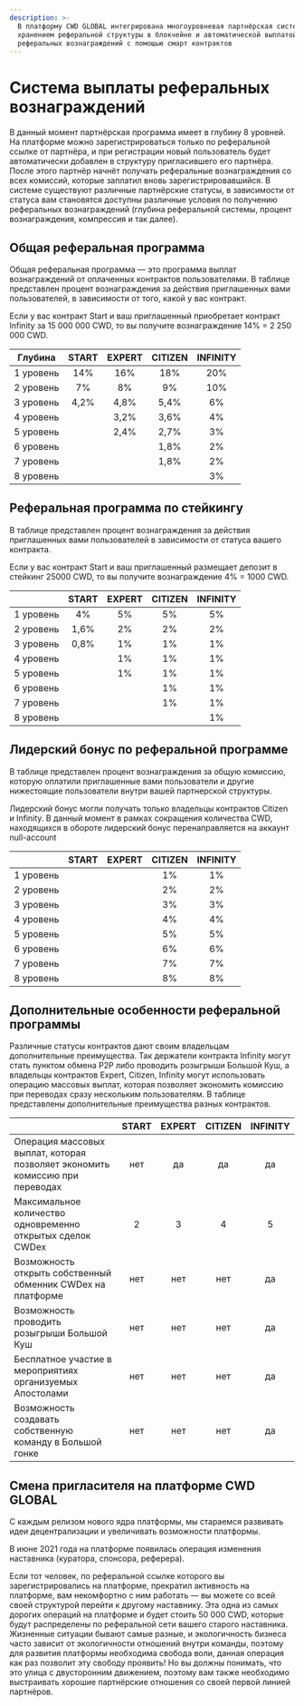 ```yaml
---
description: >-
  В платформу CWD GLOBAL интегрирована многоуровневая партнёрская система с
  хранением реферальной структуры в блокчейне и автоматической выплатой
  реферальных вознаграждений с помощью смарт контрактов
---
```


# Система выплаты реферальных вознаграждений

В данный момент партнёрская программа имеет в глубину 8 уровней. На платформе можно зарегистрироваться только по реферальной ссылке от партнёра, и при регистрации новый пользователь будет автоматически добавлен в структуру пригласившего его партнёра. После этого партнёр начнёт получать реферальные вознаграждения со всех комиссий, которые заплатил вновь зарегистрировавшийся. В системе существуют различные партнёрские статусы, в зависимости от статуса вам становятся доступны различные условия по получению реферальных вознаграждений (глубина реферальной системы, процент вознаграждения, компрессия и так далее).

## Общая реферальная программа

Общая реферальная программа — это программа выплат вознаграждений от оплаченных контрактов пользователями. В таблице представлен процент вознаграждения за действия приглашенных вами пользователей, в зависимости от того, какой у вас контракт.

Если у вас контракт Start и ваш приглашенный приобретает контракт Infinity за 15 000 000 CWD, то вы получите вознаграждение 14% = 2 250 000 CWD.

| Глубина   | START | EXPERT | CITIZEN | INFINITY |
| --------- | :---: | :----: | :-----: | :------: |
| 1 уровень |  14%  |   16%  |   18%   |    20%   |
| 2 уровень |   7%  |   8%   |    9%   |    10%   |
| 3 уровень |  4,2% |  4,8%  |   5,4%  |    6%    |
| 4 уровень |       |  3,2%  |   3,6%  |    4%    |
| 5 уровень |       |  2,4%  |   2,7%  |    3%    |
| 6 уровень |       |        |   1,8%  |    2%    |
| 7 уровень |       |        |   1,8%  |    2%    |
| 8 уровень |       |        |         |    3%    |

## Реферальная программа по стейкингу

В таблице представлен процент вознаграждения за действия приглашенных вами пользователей в зависимости от статуса вашего контракта.

Если у вас контракт Start и ваш приглашенный размещает депозит в стейкинг 25000 CWD, то вы получите вознаграждение 4% = 1000 CWD.

|           | START | EXPERT | CITIZEN | INFINITY |
| --------- | :---: | :----: | :-----: | :------: |
| 1 уровень |   4%  |   5%   |    5%   |    5%    |
| 2 уровень |  1,6% |   2%   |    2%   |    2%    |
| 3 уровень |  0,8% |   1%   |    1%   |    1%    |
| 4 уровень |       |   1%   |    1%   |    1%    |
| 5 уровень |       |   1%   |    1%   |    1%    |
| 6 уровень |       |        |    1%   |    1%    |
| 7 уровень |       |        |    1%   |    1%    |
| 8 уровень |       |        |         |    1%    |

## Лидерский бонус по реферальной программе

В таблице представлен процент вознаграждения за общую комиссию, которую оплатили приглашенные вами пользователи и другие нижестоящие пользователи внутри вашей партнерской структуры.

Лидерский бонус могли получать только владельцы контрактов Citizen и Infinity. В данный момент в рамках сокращения количества CWD, находящихся в обороте лидерский бонус перенаправляется на аккаунт null-account&#x20;

|           | START | EXPERT | CITIZEN | INFINITY |
| --------- | :---: | :----: | :-----: | :------: |
| 1 уровень |       |        |    1%   |    1%    |
| 2 уровень |       |        |    2%   |    2%    |
| 3 уровень |       |        |    3%   |    3%    |
| 4 уровень |       |        |    4%   |    4%    |
| 5 уровень |       |        |    5%   |    5%    |
| 6 уровень |       |        |    6%   |    6%    |
| 7 уровень |       |        |    7%   |    7%    |
| 8 уровень |       |        |    8%   |    8%    |

## Дополнительные особенности реферальной программы

Различные статусы контрактов дают своим владельцам дополнительные преимущества. Так держатели контракта Infinity могут стать пунктом обмена P2P либо проводить розыгрыши Большой Куш, а владельцы контрактов Expert, Citizen, Infinity могут использовать операцию массовых выплат, которая позволяет экономить комиссию при переводах сразу нескольким пользователям. В таблице представлены дополнительные преимущества разных контрактов.

|                                                                              | START | EXPERT | CITIZEN | INFINITY |
| ---------------------------------------------------------------------------- | :---: | :----: | :-----: | :------: |
| Операция массовых выплат, которая позволяет экономить комиссию при переводах |  нет  |   да   |    да   |    да    |
| Максимальное количество одновременно открытых сделок CWDex                   |   2   |    3   |    4    |     5    |
| Возможность открыть собственный обменник CWDex на платформе                  |  нет  |   нет  |   нет   |    да    |
| Возможность проводить розыгрыши Большой Куш                                  |  нет  |   нет  |   нет   |    да    |
| Бесплатное участие в мероприятиях организуемых Апостолами                    |  нет  |   нет  |   нет   |    да    |
| Возможность создавать собственную команду в Большой гонке                    |  нет  |   нет  |   нет   |    да    |

## Смена пригласителя на платформе CWD GLOBAL

С каждым релизом нового ядра платформы, мы стараемся развивать идеи децентрализации и увеличивать возможности платформы.

В июне 2021 года на платформе появилась операция изменения наставника (куратора, спонсора, реферера).

Если тот человек, по реферальной ссылке которого вы зарегистрировались на платформе, прекратил активность на платформе, вам некомфортно с ним работать — вы можете со всей своей структурой перейти к другому наставнику. Эта одна из самых дорогих операций на платформе и будет стоить 50 000 CWD, которые будут распределены по реферальной сети вашего старого наставника. Жизненные ситуации бывают самые разные, и экологичность бизнеса часто зависит от экологичности отношений внутри команды, поэтому для развития платформы необходима свобода воли, данная операция как раз позволит эту свободу проявить! Но вы должны понимать, что это улица с двусторонним движением, поэтому вам также необходимо выстраивать хорошие партнёрские отношения со своей первой линией партнёров.
